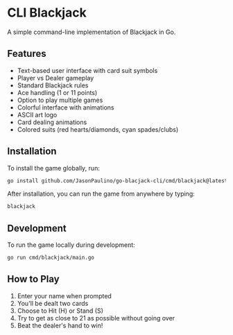 # CLI Blackjack

A simple command-line implementation of Blackjack in Go.

## Features
- Text-based user interface with card suit symbols
- Player vs Dealer gameplay
- Standard Blackjack rules
- Ace handling (1 or 11 points)
- Option to play multiple games
- Colorful interface with animations
- ASCII art logo
- Card dealing animations
- Colored suits (red hearts/diamonds, cyan spades/clubs)

## Installation

To install the game globally, run:

```bash
go install github.com/JasonPaulino/go-blacjack-cli/cmd/blackjack@latest
```

After installation, you can run the game from anywhere by typing:

```bash
blackjack
```

## Development

To run the game locally during development:

```bash
go run cmd/blackjack/main.go
```

## How to Play
1. Enter your name when prompted
2. You'll be dealt two cards
3. Choose to Hit (H) or Stand (S)
4. Try to get as close to 21 as possible without going over
5. Beat the dealer's hand to win!
